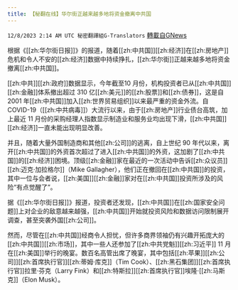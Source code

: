 ```yaml
---
title: 【秘翻在线】华尔街正越来越多地将资金撤离中共国
---
```

`12/8/2023 2:14 AM UTC 秘密翻譯組G-Translators` [轉載自GNews](https://gnews.org/articles/2084529)

根据《[[zh:华尔街日报]]》的报道，随着[[zh:中共国]][[zh:经济]]在[[zh:房地产]]危机和令人不安的[[zh:经济]]数据中持续挣扎，[[zh:华尔街]]正越来越多地将资金撤离[[zh:中共国]]。

[[zh:中共]][[zh:政府]]数据显示，今年截至10 月份，机构投资者已从[[zh:中共国]][[zh:金融]]体系撤出超过 310 亿[[zh:美元]]的[[zh:股票]]和[[zh:债券]]，这是自 2001 年[[zh:中共国]]加入[[zh:世界贸易组织]]以来最严重的资金外流。自 COVID-19（[[zh:中共病毒]]）大流行以来，由于[[zh:房地产]]行业债台高筑，加上最近 11 月份的采购经理人指数显示制造业和服务业均出现下滑，[[zh:中共国]][[zh:经济]]一直未能出现明显改善。

并且，随着大量外国制造商和其他[[zh:公司]]的逃离，自上世纪 90 年代以来，离开[[zh:中共国]]的外资首次超过了进入[[zh:中共国]]的外资，这加剧了[[zh:中共国]]的[[zh:经济]]困境。顶级[[zh:金融]]家在最近的一次活动中告诉[[zh:众议员]][[zh:迈克·加拉格尔]]（Mike Gallagher），他们正在撤回在[[zh:中共国]]的投资，其中一位与会者说，[[zh:美国]][[zh:金融]]家对在[[zh:中共国]]投资所涉及的风险“有点觉醒了”。

据《[[zh:华尔街日报]]》报道，投资者还发现，[[zh:中共国]]在[[zh:国家安全问题]]上对企业的敌意越来越强，[[zh:中共国]]开始就投资风险和数据访问限制展开调查，甚至突袭外国[[zh:公司]]。

然而，尽管在[[zh:中共国]]经商令人担忧，但许多商界领袖仍有兴趣开拓庞大的[[zh:中共国]][[zh:市场]]，其中一些人还参加了[[zh:中共党魁]][[zh:习近平]] 11 月在[[zh:美国]]举行的晚宴。数百名高管出席了晚宴，其中包括[[zh:苹果]][[zh:公司]][[zh:首席执行官]][[zh:蒂姆·库克]]（Tim Cook）、[[zh:黑石集团]][[zh:首席执行官]]拉里·芬克（Larry Fink）和[[zh:特斯拉]][[zh:首席执行官]]埃隆·[[zh:马斯克]]（Elon Musk）。
